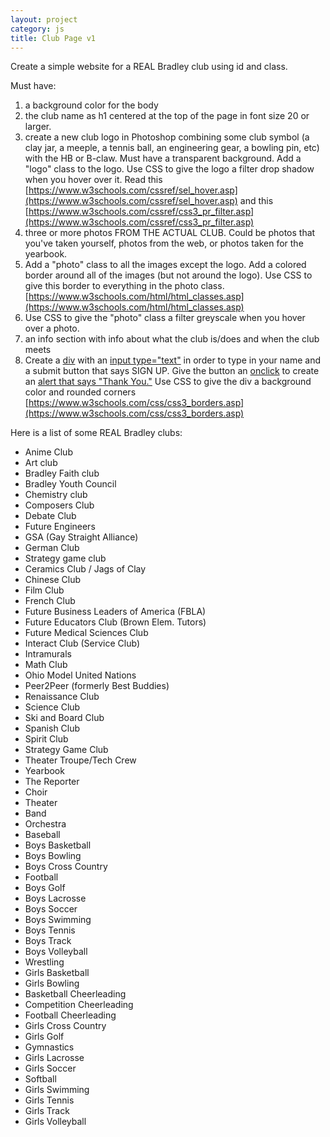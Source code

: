 ```yaml
---
layout: project
category: js
title: Club Page v1
---
```

Create a simple website for a REAL Bradley club using id and class.

Must have:

1. a background color for the body
1. the club name as h1 centered at the top of the page in font size 20 or larger.
1. create a new club logo in Photoshop combining some club symbol (a clay jar, a meeple, a tennis ball, an engineering gear, a bowling pin, etc) with the HB or B-claw. Must have a transparent background. Add a "logo" class to the logo. Use CSS to give the logo a filter drop shadow when you hover over it. Read this [https://www.w3schools.com/cssref/sel_hover.asp](https://www.w3schools.com/cssref/sel_hover.asp) and this [https://www.w3schools.com/cssref/css3_pr_filter.asp](https://www.w3schools.com/cssref/css3_pr_filter.asp)
1. three or more photos FROM THE ACTUAL CLUB. Could be photos that you've taken yourself, photos from the web, or photos taken for the yearbook.
1. Add a "photo" class to all the images except the logo. Add a colored border around all of the images (but not around the logo). Use CSS to give this border to everything in the photo class. [https://www.w3schools.com/html/html_classes.asp](https://www.w3schools.com/html/html_classes.asp)
1. Use CSS to give the "photo" class a filter greyscale when you hover over a photo.
1. an info section with info about what the club is/does and when the club meets
1. Create a [div](https://www.w3schools.com/tags/tag_div.asp) with an [input type="text"](https://www.w3schools.com/tags/tag_input.asp) in order to type in your name and a submit button that says SIGN UP. Give the button an [onclick](https://www.w3schools.com/jsref/event_onclick.asp) to create an [alert that says "Thank You."](https://www.w3schools.com/jsref/met_win_alert.asp) Use CSS to give the div a background color and rounded corners [https://www.w3schools.com/css/css3_borders.asp](https://www.w3schools.com/css/css3_borders.asp)


Here is a list of some REAL Bradley clubs:

  - Anime Club
  - Art club
  - Bradley Faith club
  - Bradley Youth Council
  - Chemistry club
  - Composers Club
  - Debate Club
  - Future Engineers
  - GSA (Gay Straight Alliance)
  - German Club
  - Strategy game club
  - Ceramics Club / Jags of Clay
  - Chinese Club
  - Film Club
  - French Club
  - Future Business Leaders of America (FBLA)
  - Future Educators Club (Brown Elem. Tutors)
  - Future Medical Sciences Club
  - Interact Club (Service Club)
  - Intramurals
  - Math Club
  - Ohio Model United Nations
  - Peer2Peer (formerly Best Buddies)
  - Renaissance Club
  - Science Club
  - Ski and Board Club
  - Spanish Club
  - Spirit Club
  - Strategy Game Club
  - Theater Troupe/Tech Crew
  - Yearbook
  - The Reporter
  - Choir
  - Theater
  - Band
  - Orchestra
  - Baseball
  - Boys Basketball
  - Boys Bowling
  - Boys Cross Country
  - Football
  - Boys Golf
  - Boys Lacrosse
  - Boys Soccer
  - Boys Swimming
  - Boys Tennis
  - Boys Track
  - Boys Volleyball
  - Wrestling
  - Girls Basketball
  - Girls Bowling
  - Basketball Cheerleading
  - Competition Cheerleading
  - Football Cheerleading
  - Girls Cross Country
  - Girls Golf
  - Gymnastics
  - Girls Lacrosse
  - Girls Soccer
  - Softball
  - Girls Swimming
  - Girls Tennis
  - Girls Track
  - Girls Volleyball

